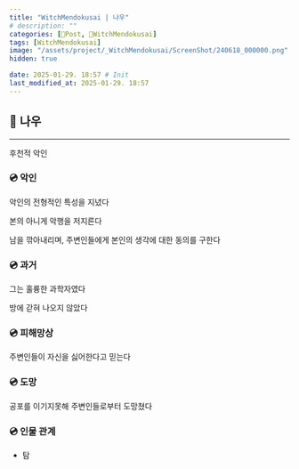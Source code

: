 ```yaml
---
title: "WitchMendokusai | 나우"
# description: ""
categories: [📀Post, 🥥WitchMendokusai]
tags: [WitchMendokusai]
image: "/assets/project/_WitchMendokusai/ScreenShot/240618_000000.png"
hidden: true

date: 2025-01-29. 18:57 # Init
last_modified_at: 2025-01-29. 18:57
---
```


## 📀 나우

---

후천적 악인  

### 💿 악인

악인의 전형적인 특성을 지녔다  

본의 아니게 악행을 저지른다  

남을 깎아내리며, 주변인들에게 본인의 생각에 대한 동의를 구한다  

### 💿 과거

그는 훌륭한 과학자였다  

방에 갇혀 나오지 않았다  

### 💿 피해망상

주변인들이 자신을 싫어한다고 믿는다  

### 💿 도망

공포를 이기지못해 주변인들로부터 도망쳤다  

### 💿 인물 관계

- 탐

